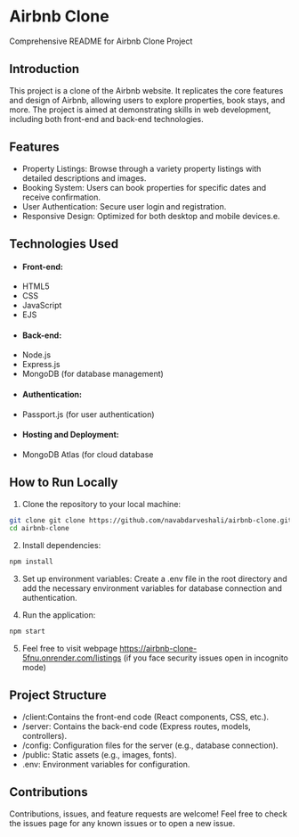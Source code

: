 
# Airbnb Clone



Comprehensive README for Airbnb Clone Project

## Introduction
This project is a clone of the Airbnb website. It replicates the core features and design of Airbnb, allowing users to explore properties, book stays, and more. The project is aimed at demonstrating skills in web development, including both front-end and back-end technologies.
## Features

- Property Listings: Browse through a variety property listings with detailed descriptions and images.
- Booking System: Users can book properties for specific dates and receive confirmation.
- User Authentication: Secure user login and registration.
- Responsive Design: Optimized for both desktop and mobile devices.e.


## Technologies Used
- #### Front-end:
- HTML5
- CSS
- JavaScript
- EJS
- #### Back-end:
- Node.js
- Express.js
- MongoDB (for database management)
- #### Authentication:
- Passport.js (for user authentication)
- #### Hosting and Deployment:
- MongoDB Atlas (for cloud database



## How to Run Locally

1. Clone the repository to your local machine:

```bash
git clone git clone https://github.com/navabdarveshali/airbnb-clone.git
cd airbnb-clone


```
2. Install dependencies:
```bash
npm install

```
3. Set up environment variables:
Create a .env file in the root directory and add the necessary environment variables for database connection and authentication.

4. Run the application:
```bash
npm start


```

5. Feel free to visit webpage https://airbnb-clone-5fnu.onrender.com/listings (if you face security issues open in incognito mode)
## Project Structure


- /client:Contains the front-end code (React components, CSS, etc.).
- /server: Contains the back-end code (Express routes, models, controllers).
- /config: Configuration files for the server (e.g., database connection).
- /public: Static assets (e.g., images, fonts).
- .env: Environment variables for configuration.

## Contributions


Contributions, issues, and feature requests are welcome! Feel free to check the issues page for any known issues or to open a new issue.

